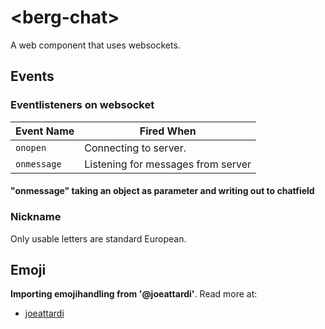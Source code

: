 # &lt;berg-chat&gt;

A web component that uses websockets.

## Events

### Eventlisteners on websocket

| Event Name    | Fired When                         |
| --------------| -----------------------------------|
| `onopen`      | Connecting to server.              |
| `onmessage`   | Listening for messages from server |

#### "onmessage" taking an object as parameter and writing out to chatfield

### Nickname

Only usable letters are standard European.

## Emoji

**Importing emojihandling from '@joeattardi'**.
Read more at:

* [joeattardi](https://github.com/joeattardi/emoji-button/packages/55603?version=2.7.3)


